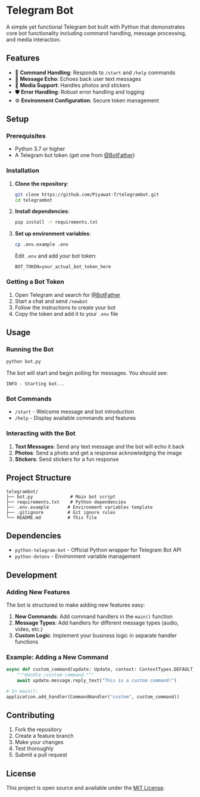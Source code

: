# Telegram Bot

A simple yet functional Telegram bot built with Python that demonstrates core bot functionality including command handling, message processing, and media interaction.

## Features

- 🤖 **Command Handling**: Responds to `/start` and `/help` commands
- 💬 **Message Echo**: Echoes back user text messages
- 📸 **Media Support**: Handles photos and stickers
- 🛡️ **Error Handling**: Robust error handling and logging
- ⚙️ **Environment Configuration**: Secure token management

## Setup

### Prerequisites

- Python 3.7 or higher
- A Telegram bot token (get one from [@BotFather](https://t.me/botfather))

### Installation

1. **Clone the repository**:
   ```bash
   git clone https://github.com/Piyawat-T/telegrambot.git
   cd telegrambot
   ```

2. **Install dependencies**:
   ```bash
   pip install -r requirements.txt
   ```

3. **Set up environment variables**:
   ```bash
   cp .env.example .env
   ```
   
   Edit `.env` and add your bot token:
   ```
   BOT_TOKEN=your_actual_bot_token_here
   ```

### Getting a Bot Token

1. Open Telegram and search for [@BotFather](https://t.me/botfather)
2. Start a chat and send `/newbot`
3. Follow the instructions to create your bot
4. Copy the token and add it to your `.env` file

## Usage

### Running the Bot

```bash
python bot.py
```

The bot will start and begin polling for messages. You should see:
```
INFO - Starting bot...
```

### Bot Commands

- `/start` - Welcome message and bot introduction
- `/help` - Display available commands and features

### Interacting with the Bot

1. **Text Messages**: Send any text message and the bot will echo it back
2. **Photos**: Send a photo and get a response acknowledging the image
3. **Stickers**: Send stickers for a fun response

## Project Structure

```
telegrambot/
├── bot.py              # Main bot script
├── requirements.txt    # Python dependencies
├── .env.example       # Environment variables template
├── .gitignore         # Git ignore rules
└── README.md          # This file
```

## Dependencies

- `python-telegram-bot` - Official Python wrapper for Telegram Bot API
- `python-dotenv` - Environment variable management

## Development

### Adding New Features

The bot is structured to make adding new features easy:

1. **New Commands**: Add command handlers in the `main()` function
2. **Message Types**: Add handlers for different message types (audio, video, etc.)
3. **Custom Logic**: Implement your business logic in separate handler functions

### Example: Adding a New Command

```python
async def custom_command(update: Update, context: ContextTypes.DEFAULT_TYPE) -> None:
    """Handle /custom command."""
    await update.message.reply_text("This is a custom command!")

# In main():
application.add_handler(CommandHandler("custom", custom_command))
```

## Contributing

1. Fork the repository
2. Create a feature branch
3. Make your changes
4. Test thoroughly
5. Submit a pull request

## License

This project is open source and available under the [MIT License](LICENSE).
